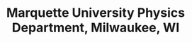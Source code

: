 ---
title: "Marquette University Physics Department, Milwaukee, WI"
project_id: 
conf_date: 2000-01-06
conference_id: ""
presenters:
   - peter_bandettini
summary: "<p>Marquette University Physics Department, Milwaukee, WI</p>"
file: /assets/presentations/T165.ppt
filename: T165.ppt
layout: presentation
---